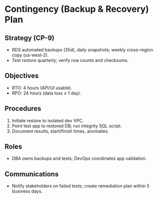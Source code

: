 # Contingency (Backup & Recovery) Plan

## Strategy (CP-9)
- RDS automated backups (35d), daily snapshots; weekly cross-region copy (us-west-2).
- Test restore quarterly; verify row counts and checksums.

## Objectives
- RTO: 4 hours (API/UI usable).
- RPO: 24 hours (data loss ≤ 1 day).

## Procedures
1) Initiate restore to isolated dev VPC.
2) Point test app to restored DB; run integrity SQL script.
3) Document results, start/finish times, anomalies.

## Roles
- DBA owns backups and tests; DevOps coordinates app validation.

## Communications
- Notify stakeholders on failed tests; create remediation plan within 5 business days.
